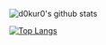![d0kur0's github stats](https://github-readme-stats.vercel.app/api?username=d0kur0&show_icons=true&theme=radical&count_private=true)

[![Top Langs](https://github-readme-stats.vercel.app/api/top-langs/?username=anuraghazra&layout=compact)](https://github.com/anuraghazra/github-readme-stats)
